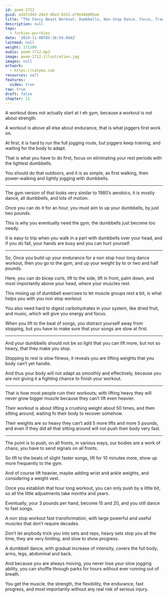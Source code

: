 ```yaml
---
id: poem-1712
guid: ed37c843-28e3-40a3-8331-e79e466005ae
title: "The Fancy Beast Workout: Dumbbells, Non-Stop Dance, Focus, Trance, Dried Fruit, And Intensity"
description: null
tags:
  - furkies-purrkies
date: '2024-11-08T05:16:54.666Z'
lastmod: null
weight: 171200
audio: poem-1712.mp3
image: poem-1712-illustration.jpg
images: null
artwork:
  - https://catpea.com
resources: null
features:
  video: true
raw: true
draft: false
chapter: 11
---
```


A workout does not actually start at t eh gym,
because a workout is not about strength.

A workout is above all else about endurance,
that is what joggers first work on.

At first, it is hard to run the full jogging route,
but joggers keep training, and waiting for the body to adapt.

That is what you have to do first,
focus on eliminating your rest periods with the lightest dumbbells.

You should do that outdoors, and it is as simple,
as first walking, then power-walking and lightly jogging with dumbbells.

---

The gym version of that looks very similar to 1980’s aerobics,
it is mostly dance, all dumbbells, and lots of motion.

Once you can do it for an hour,
you must aim to up your dumbbells, by just two pounds.

This is why you eventually need the gym,
the dumbbells just become too needy.

It is easy to trip when you walk in a part with dumbbells over your head,
and if you do fall, your hands are busy and you can hurt yourself.

---

So, Once you build up your endurance for a non stop hour long dance workout,
then you go to the gym, and up your weight by to or two and half pounds.

Here, you can do bicep curls, lift to the side, lift in front, palm down,
and most importantly above your head, where your muscles rest.

This mixing up of dumbbell exercises to let muscle groups rest a bit,
is what helps you with you non stop workout.

You also need hard to digest carbohydrates in your system, like dried fruit,
and music, which will give you energy and focus.

When you lift to the beat of songs, you distract yourself away from stopping,
but you have to make sure that your songs are slow at first.

---

And your dumbbells should not be so light that you can lift more,
but not so heavy, that they make you stop.

Stopping to rest is slow fitness,
it reveals you are lifting weights that you body can’t yet handle.

And thus your body will not adapt as smoothly and effectively,
because you are not giving it a fighting chance to finish your workout.

---

That is how most people ruin their workouts;
with lifting heavy they will never grow bigger muscle because they can’t lift even heavier.

Their workout is about lifting a crushing weight about 50 times,
and then sitting around, waiting fo their body to recover somehow.

Their weights are so heavy they can’t add 5 more lifts and more 5 pounds,
and even if they did all that sitting around will not push their body very fast.

---

The point is to push, on all fronts, in various ways,
our bodies are a work of chaos, you have to send signals on all fronts.

So lift to the beats of slight faster songs, lift for 10 minutes more,
show up more frequently to the gym.

And of course lift heavier, maybe adding wrist and ankle weights,
and considering a weight vest.

Once you establish that hour long workout, you can only push by a little bit,
so all the little adjustments take months and years.

Eventually, your 3 pounds per hand, become 15 and 20,
and you still dance to fast songs.

A non stop workout fast transformation,
with large powerful and useful muscles that don’t require decades.

Don’t let anybody trick you into sets and reps,
heavy sets stop you all the time, they are very limiting, and slow to show progress.

A dumbbell dance, with gradual increase of intensity,
covers the full body, arms, legs, abdominal and back.

And because you are always moving, you never lose your slow jogging ability,
you can shuffle through parks for hours without ever running out of breath.

You get the muscle, the strength, the flexibility, the endurance,
fast progress, and most importantly without any real risk of serious injury.
